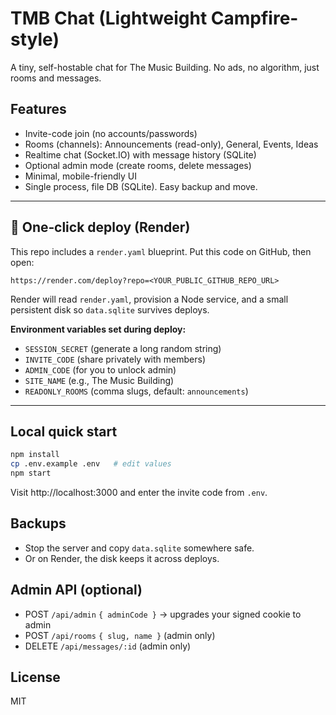 # TMB Chat (Lightweight Campfire-style)

A tiny, self-hostable chat for The Music Building. No ads, no algorithm, just rooms and messages.

## Features
- Invite-code join (no accounts/passwords)
- Rooms (channels): Announcements (read-only), General, Events, Ideas
- Realtime chat (Socket.IO) with message history (SQLite)
- Optional admin mode (create rooms, delete messages)
- Minimal, mobile-friendly UI
- Single process, file DB (SQLite). Easy backup and move.

---

## 🚀 One‑click deploy (Render)
This repo includes a `render.yaml` blueprint. Put this code on GitHub, then open:

```
https://render.com/deploy?repo=<YOUR_PUBLIC_GITHUB_REPO_URL>
```

Render will read `render.yaml`, provision a Node service, and a small persistent disk so `data.sqlite` survives deploys.

**Environment variables set during deploy:**
- `SESSION_SECRET` (generate a long random string)
- `INVITE_CODE` (share privately with members)
- `ADMIN_CODE` (for you to unlock admin)
- `SITE_NAME` (e.g., The Music Building)
- `READONLY_ROOMS` (comma slugs, default: `announcements`)

---

## Local quick start
```bash
npm install
cp .env.example .env   # edit values
npm start
```
Visit http://localhost:3000 and enter the invite code from `.env`.

## Backups
- Stop the server and copy `data.sqlite` somewhere safe.
- Or on Render, the disk keeps it across deploys.

## Admin API (optional)
- POST `/api/admin` `{ adminCode }` → upgrades your signed cookie to admin
- POST `/api/rooms` `{ slug, name }` (admin only)
- DELETE `/api/messages/:id` (admin only)

## License
MIT
